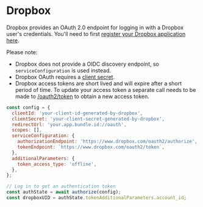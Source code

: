 # Dropbox

Dropbox provides an OAuth 2.0 endpoint for logging in with a Dropbox user's credentials. You'll need to first [register your Dropbox application here](https://www.dropbox.com/developers/apps/create).

Please note:

* Dropbox does not provide a OIDC discovery endpoint, so `serviceConfiguration` is used instead.
* Dropbox OAuth requires a [client secret](#note-about-client-secrets).
* Dropbox access tokens are short lived and will expire after a short period of time. To update your access token a separate call needs to be made to [/oauth2/token](https://www.dropbox.com/developers/documentation/http/documentation#oauth2-token) to obtain a new access token.

```js
const config = {
  clientId: 'your-client-id-generated-by-dropbox',
  clientSecret: 'your-client-secret-generated-by-dropbox',
  redirectUrl: 'your.app.bundle.id://oauth',
  scopes: [],
  serviceConfiguration: {
    authorizationEndpoint: 'https://www.dropbox.com/oauth2/authorize',
    tokenEndpoint: `https://www.dropbox.com/oauth2/token`,
  },
  additionalParameters: {
    token_access_type: 'offline',
  },
};

// Log in to get an authentication token
const authState = await authorize(config);
const dropboxUID = authState.tokenAdditionalParameters.account_id;
```

